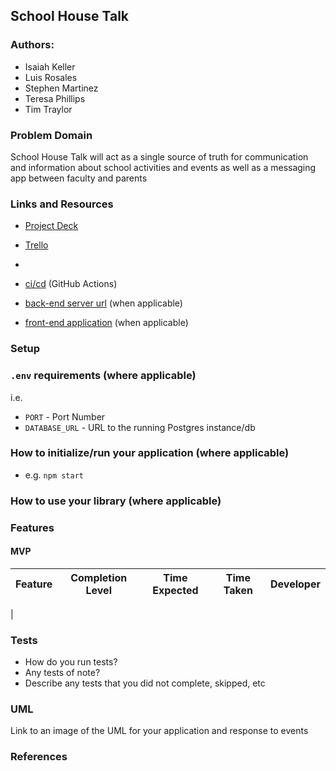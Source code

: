 ## School House Talk

### Authors:

- Isaiah Keller
- Luis Rosales
- Stephen Martinez
- Teresa Phillips
- Tim Traylor

### Problem Domain

School House Talk will act as a single source of truth for communication and information about school activities and events as well as a messaging app between faculty and parents

### Links and Resources

- [Project Deck](https://docs.google.com/presentation/d/1sjMvWgOLFNzgRsVHPoguDWuKrk0tR04XeYjH9Z0Gr2k/edit#slide=id.g2accd1c413_3_31)
- [Trello](https://trello.com/w/cf401team)
-

- [ci/cd](http://xyz.com) (GitHub Actions)
- [back-end server url](http://xyz.com) (when applicable)
- [front-end application](http://xyz.com) (when applicable)

### Setup

### `.env` requirements (where applicable)

i.e.

- `PORT` - Port Number
- `DATABASE_URL` - URL to the running Postgres instance/db

### How to initialize/run your application (where applicable)

- e.g. `npm start`

### How to use your library (where applicable)


### Features

#### MVP
|  Feature  |  Completion Level  |  Time Expected  |  Time Taken  |  Developer  |
| :---------------------- | :-----------: | :-------: | :-------: | :-------------|
|

### Tests

- How do you run tests?
- Any tests of note?
- Describe any tests that you did not complete, skipped, etc

### UML

Link to an image of the UML for your application and response to events

### References


